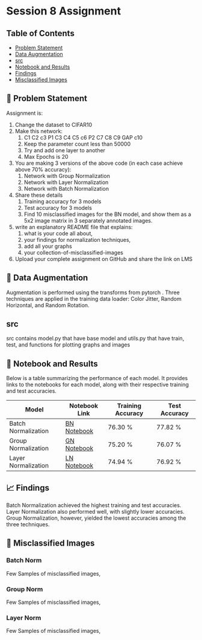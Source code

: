 # Session 8 Assignment

## Table of Contents
- [Problem Statement](#problem-statement)
- [Data Augmentation](#data-augmentation)
- [src](#src)
- [Notebook and Results](#notebook-and-results)
- [Findings](#findings)
- [Misclassified Images](#misclassified-images)

## 🎯 Problem Statement
Assignment is:  
  
1. Change the dataset to CIFAR10  
2. Make this network:  
    1. C1 C2 c3 P1 C3 C4 C5 c6 P2 C7 C8 C9 GAP c10  
    2. Keep the parameter count less than 50000  
    3. Try and add one layer to another  
    4. Max Epochs is 20  
3. You are making 3 versions of the above code (in each case achieve above 70% accuracy):  
    1. Network with Group Normalization  
    2. Network with Layer Normalization  
    3. Network with Batch Normalization  
4. Share these details  
    1. Training accuracy for 3 models  
    2. Test accuracy for 3 models  
    3. Find 10 misclassified images for the BN model, and show them as a 5x2 image matrix in 3 separately annotated images.  
5. write an explanatory README file that explains:
    1. what is your code all about,
    2. your findings for normalization techniques,
    3. add all your graphs
    4. your collection-of-misclassified-images 
6. Upload your complete assignment on GitHub and share the link on LMS


## 🎲 Data Augmentation 
Augmentation is performed using the transforms from pytorch . Three techniques are applied in the training data loader: Color Jitter, Random Horizontal, and Random Rotation.

## src
src contains model.py that have base model
and
utils.py that have train, test, and functions for plotting graphs and images

## 📓 Notebook and Results

Below is a table summarizing the performance of each model. It provides links to the notebooks for each model, along with their respective training and test accuracies.

| Model | Notebook Link | Training Accuracy | Test Accuracy |
|-------|---------------|-------------------|---------------|
| Batch Normalization | [BN Notebook](./Notebooks/Assignment8_Batch_Normalization.ipynb) | 76.30 % | 77.82 % |
| Group Normalization | [GN Notebook](./Notebooks/Assignment8_Gropu_Normalization.ipynb) | 75.20 % | 76.07 % |
| Layer Normalization | [LN Notebook](./Notebooks/Assignment8_layer_Normalizationh.ipynb) | 74.94 % | 76.92 % |


## 📈 Findings
Batch Normalization achieved the highest training and test accuracies. Layer Normalization also performed well, with slightly lower accuracies. Group Normalization, however, yielded the lowest accuracies among the three techniques.

## 📸 Misclassified Images

### Batch Norm
Few Samples of misclassified images,  

### Group Norm

Few Samples of misclassified images,  

### Layer Norm

Few Samples of misclassified images,  
